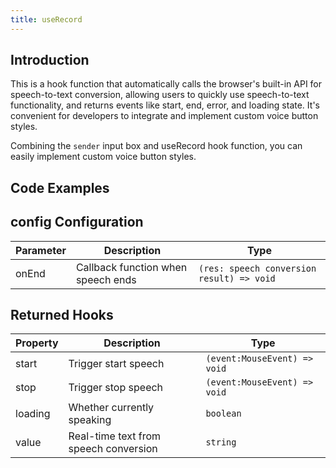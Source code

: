 ```yaml
---
title: useRecord
---
```



## Introduction

This is a hook function that automatically calls the browser's built-in API for speech-to-text conversion, allowing users to quickly use speech-to-text functionality, and returns events like start, end, error, and loading state. It's convenient for developers to integrate and implement custom voice button styles.

Combining the `sender` input box and useRecord hook function, you can easily implement custom voice button styles.

## Code Examples

<demo src="./demos/use.vue"></demo>

## config Configuration

| Parameter | Description                        | Type                                      |
| --------- | ---------------------------------- | ----------------------------------------- |
| onEnd     | Callback function when speech ends | `(res: speech conversion result) => void` |

## Returned Hooks

| Property | Description                           | Type                         |
| -------- | ------------------------------------- | ---------------------------- |
| start    | Trigger start speech                  | `(event:MouseEvent) => void` |
| stop     | Trigger stop speech                   | `(event:MouseEvent) => void` |
| loading  | Whether currently speaking            | `boolean`                    |
| value    | Real-time text from speech conversion | `string`                     |
